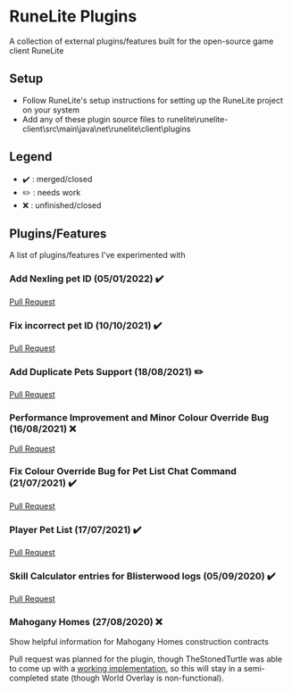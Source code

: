 # RuneLite Plugins
A collection of external plugins/features built for the open-source game client RuneLite

## Setup
- Follow RuneLite's setup instructions for setting up the RuneLite project on your system
- Add any of these plugin source files to runelite\runelite-client\src\main\java\net\runelite\client\plugins

## Legend
- :heavy_check_mark: : merged/closed
- :pencil2: : needs work
- :x: : unfinished/closed

## Plugins/Features
A list of plugins/features I've experimented with

### Add Nexling pet ID (05/01/2022) ✔️
[Pull Request](https://github.com/runelite/runelite/pull/14555)

### Fix incorrect pet ID (10/10/2021) ✔️
[Pull Request](https://github.com/runelite/runelite/pull/14264)

### Add Duplicate Pets Support (18/08/2021) :pencil2:
[Pull Request](https://github.com/runelite/runelite/pull/14035)

### Performance Improvement and Minor Colour Override Bug (16/08/2021) :x:
[Pull Request](https://github.com/runelite/runelite/pull/14030)

### Fix Colour Override Bug for Pet List Chat Command (21/07/2021) :heavy_check_mark:
[Pull Request](https://github.com/runelite/runelite/pull/13917)

### Player Pet List (17/07/2021) :heavy_check_mark:
[Pull Request](https://github.com/runelite/runelite/pull/12434)

### Skill Calculator entries for Blisterwood logs (05/09/2020) :heavy_check_mark:
[Pull Request](https://github.com/runelite/runelite/pull/12456)

### Mahogany Homes (27/08/2020) :x:
Show helpful information for Mahogany Homes construction contracts

Pull request was planned for the plugin, though TheStonedTurtle was able to come up with a [working implementation](https://github.com/TheStonedTurtle/Mahogany-Homes), 
so this will stay in a semi-completed state (though World Overlay is non-functional).
